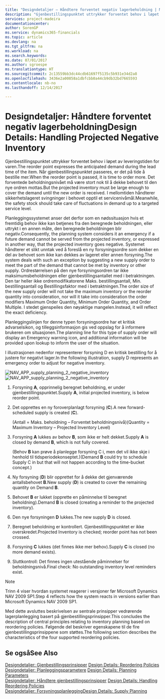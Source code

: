 ```yaml
---
title: "Designdetaljer – Håndtere forventet negativ lagerbeholdning | Microsoft-dokumentasjon"
description: "Gjenbestillingspunktet uttrykker forventet behov i løpet av leveringstiden for varen. Når gjenbestillingspunktet passeres, er det på tide å bestille mer. Det forventede beholdningsnivået må være stort nok til å dekke behovet til den nye ordren mottas. I mellomtiden håndterer sikkerhetslageret svingninger i behovet opptil et servicenivåmål."
services: project-madeira
documentationcenter: 
author: SorenGP
ms.service: dynamics365-financials
ms.topic: article
ms.devlang: na
ms.tgt_pltfrm: na
ms.workload: na
ms.search.keywords: 
ms.date: 07/01/2017
ms.author: sgroespe
ms.translationtype: HT
ms.sourcegitcommit: 2c13559bb3dc44cdb61697f5135c5b931e34d2a8
ms.openlocfilehash: 3436e2a00858a1dbfcbb0a44cb9db32bd7665593
ms.contentlocale: nb-no
ms.lasthandoff: 12/14/2017

---
```

# <a name="design-details-handling-projected-negative-inventory"></a><span data-ttu-id="3fdf1-106">Designdetaljer: Håndtere forventet negativ lagerbeholdning</span><span class="sxs-lookup"><span data-stu-id="3fdf1-106">Design Details: Handling Projected Negative Inventory</span></span>
<span data-ttu-id="3fdf1-107">Gjenbestillingspunktet uttrykker forventet behov i løpet av leveringstiden for varen.</span><span class="sxs-lookup"><span data-stu-id="3fdf1-107">The reorder point expresses the anticipated demand during the lead time of the item.</span></span> <span data-ttu-id="3fdf1-108">Når gjenbestillingspunktet passeres, er det på tide å bestille mer.</span><span class="sxs-lookup"><span data-stu-id="3fdf1-108">When the reorder point is passed, it is time to order more.</span></span> <span data-ttu-id="3fdf1-109">Det forventede beholdningsnivået må være stort nok til å dekke behovet til den nye ordren mottas.</span><span class="sxs-lookup"><span data-stu-id="3fdf1-109">But the projected inventory must be large enough to cover the demand until the new order is received.</span></span> <span data-ttu-id="3fdf1-110">I mellomtiden håndterer sikkerhetslageret svingninger i behovet opptil et servicenivåmål.</span><span class="sxs-lookup"><span data-stu-id="3fdf1-110">Meanwhile, the safety stock should take care of fluctuations in demand up to a targeted service level.</span></span>  

 <span data-ttu-id="3fdf1-111">Planleggingssystemet anser det derfor som en nødssituasjon hvis et fremtidig behov ikke kan betjenes fra den beregnede beholdningen, eller uttrykt i en annen måte, den beregnede beholdningen blir negativ.</span><span class="sxs-lookup"><span data-stu-id="3fdf1-111">Consequently, the planning system considers it an emergency if a future demand cannot be served from the projected inventory, or expressed in another way, that the projected inventory goes negative.</span></span> <span data-ttu-id="3fdf1-112">Systemet håndterer et slikt unntak ved å foreslå en ny forsyningsordre som dekker en del av behovet som ikke kan dekkes av lageret eller annen forsyning.</span><span class="sxs-lookup"><span data-stu-id="3fdf1-112">The system deals with such an exception by suggesting a new supply order to meet the part of the demand that cannot be met by inventory or other supply.</span></span> <span data-ttu-id="3fdf1-113">Ordrestørrelsen på den nye forsyningsordren tar ikke maksimumsbeholdningen eller gjenbestillingsantallet med i betraktningen. Den tar heller ikke ordremodifikatorene Maks. bestillingsantall, Min. bestillingsantall og Bestillingsfaktor med i betraktningen.</span><span class="sxs-lookup"><span data-stu-id="3fdf1-113">The order size of the new supply order will not take the maximum inventory or the reorder quantity into consideration, nor will it take into consideration the order modifiers Maximum Order Quantity, Minimum Order Quantity, and Order Multiple.</span></span> <span data-ttu-id="3fdf1-114">I stedet gjenspeiles den nøyaktige mangelen.</span><span class="sxs-lookup"><span data-stu-id="3fdf1-114">Instead, it will reflect the exact deficiency.</span></span>  

 <span data-ttu-id="3fdf1-115">Planleggingslinjen for denne typen forsyningsordre har et kritisk advarselsikon, og tilleggsinformasjon gis ved oppslag for å informere brukeren om situasjonen.</span><span class="sxs-lookup"><span data-stu-id="3fdf1-115">The planning line for this type of supply order will display an Emergency warning icon, and additional information will be provided upon lookup to inform the user of the situation.</span></span>  

 <span data-ttu-id="3fdf1-116">I illustrasjonen nedenfor representerer forsyning D en kritisk bestilling for å justere for negativt lager.</span><span class="sxs-lookup"><span data-stu-id="3fdf1-116">In the following illustration, supply D represents an emergency order to adjust for negative inventory.</span></span>  

 <span data-ttu-id="3fdf1-117">![](media/nav_app_supply_planning_2_negative_inventory.png "NAV_APP_supply_planning_2_negative_inventory")</span><span class="sxs-lookup"><span data-stu-id="3fdf1-117">![](media/nav_app_supply_planning_2_negative_inventory.png "NAV_APP_supply_planning_2_negative_inventory")</span></span>  

1.  <span data-ttu-id="3fdf1-118">Forsyning **A**, opprinnelig beregnet beholdning, er under gjenbestillingspunktet.</span><span class="sxs-lookup"><span data-stu-id="3fdf1-118">Supply **A**, initial projected inventory, is below reorder point.</span></span>  

2.  <span data-ttu-id="3fdf1-119">Det opprettes en ny foroverplanlagt forsyning (**C**).</span><span class="sxs-lookup"><span data-stu-id="3fdf1-119">A new forward-scheduled supply is created (**C**).</span></span>  

     <span data-ttu-id="3fdf1-120">(Antall = Maks. beholdning – Forventet beholdningsnivå)</span><span class="sxs-lookup"><span data-stu-id="3fdf1-120">(Quantity = Maximum Inventory – Projected Inventory Level)</span></span>  

3.  <span data-ttu-id="3fdf1-121">Forsyning **A** lukkes av behov **B**, som ikke er helt dekket.</span><span class="sxs-lookup"><span data-stu-id="3fdf1-121">Supply **A** is closed by demand **B**, which is not fully covered.</span></span>  

     <span data-ttu-id="3fdf1-122">(Behov **B** kan prøve å planlegge forsyning C i, men det vil ikke skje i henhold til tidsperiodekonseptet.)</span><span class="sxs-lookup"><span data-stu-id="3fdf1-122">(Demand **B** could try to schedule Supply C in but that will not happen according to the time-bucket concept.)</span></span>  

4.  <span data-ttu-id="3fdf1-123">Ny forsyning (**D**) blir opprettet for å dekke det gjenværende antallsbehovet **B**.</span><span class="sxs-lookup"><span data-stu-id="3fdf1-123">New supply (**D**) is created to cover the remaining quantity on Demand **B**.</span></span>  

5.  <span data-ttu-id="3fdf1-124">Behovet **B** er lukket (opprette en påminnelse til beregnet beholdning).</span><span class="sxs-lookup"><span data-stu-id="3fdf1-124">Demand **B** is closed (creating a reminder to the projected inventory).</span></span>  

6.  <span data-ttu-id="3fdf1-125">Den nye forsyningen **D** lukkes.</span><span class="sxs-lookup"><span data-stu-id="3fdf1-125">The new supply **D** is closed.</span></span>  

7.  <span data-ttu-id="3fdf1-126">Beregnet beholdning er kontrollert. Gjenbestillingspunktet er ikke overskredet.</span><span class="sxs-lookup"><span data-stu-id="3fdf1-126">Projected Inventory is checked; reorder point has not been crossed.</span></span>  

8.  <span data-ttu-id="3fdf1-127">Forsyning **C** lukkes (det finnes ikke mer behov).</span><span class="sxs-lookup"><span data-stu-id="3fdf1-127">Supply **C** is closed (no more demand exists).</span></span>  

9. <span data-ttu-id="3fdf1-128">Sluttkontroll: Det finnes ingen utestående påminnelser for beholdningsnivå.</span><span class="sxs-lookup"><span data-stu-id="3fdf1-128">Final check: No outstanding inventory level reminders exist.</span></span>  

> [!NOTE]  
>  <span data-ttu-id="3fdf1-129">Trinn 4 viser hvordan systemet reagerer i versjoner før Microsoft Dynamics NAV 2009 SP1.</span><span class="sxs-lookup"><span data-stu-id="3fdf1-129">Step 4 reflects how the system reacts in versions earlier than Microsoft Dynamics NAV 2009 SP1.</span></span>  

 <span data-ttu-id="3fdf1-130">Med dette avsluttes beskrivelsen av sentrale prinsipper vedrørende lagerplanlegging basert på gjenbestillingsprinsipper.</span><span class="sxs-lookup"><span data-stu-id="3fdf1-130">This concludes the description of central principles relating to inventory planning based on reordering policies.</span></span> <span data-ttu-id="3fdf1-131">Følgende del beskriver egenskapene til de fire gjenbestillingsprinsippene som støttes.</span><span class="sxs-lookup"><span data-stu-id="3fdf1-131">The following section describes the characteristics of the four supported reordering policies.</span></span>  

## <a name="see-also"></a><span data-ttu-id="3fdf1-132">Se også</span><span class="sxs-lookup"><span data-stu-id="3fdf1-132">See Also</span></span>  
 <span data-ttu-id="3fdf1-133">[Designdetaljer: Gjenbestillingsprinsipper](design-details-reordering-policies.md) </span><span class="sxs-lookup"><span data-stu-id="3fdf1-133">[Design Details: Reordering Policies](design-details-reordering-policies.md) </span></span>  
 <span data-ttu-id="3fdf1-134">[Designdetaljer: Planleggingsparametere](design-details-planning-parameters.md) </span><span class="sxs-lookup"><span data-stu-id="3fdf1-134">[Design Details: Planning Parameters](design-details-planning-parameters.md) </span></span>  
 <span data-ttu-id="3fdf1-135">[Designdetaljer: Håndtere gjenbestillingsprinsipper](design-details-handling-reordering-policies.md) </span><span class="sxs-lookup"><span data-stu-id="3fdf1-135">[Design Details: Handling Reordering Policies](design-details-handling-reordering-policies.md) </span></span>  
 [<span data-ttu-id="3fdf1-136">Designdetaljer: Forsyningsplanlegging</span><span class="sxs-lookup"><span data-stu-id="3fdf1-136">Design Details: Supply Planning</span></span>](design-details-supply-planning.md)


